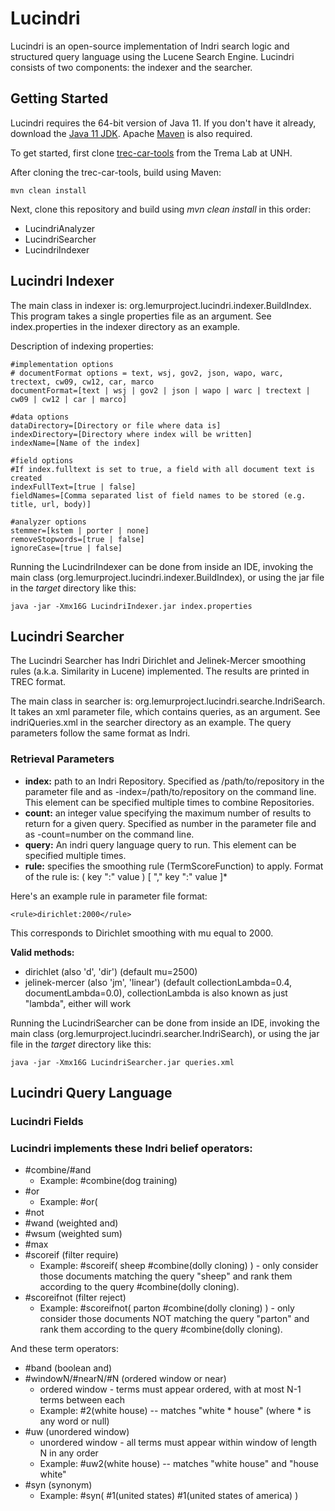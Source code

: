Lucindri
========

Lucindri is an open-source implementation of Indri search logic and structured query language using the Lucene Search Engine.  Lucindri consists of two components: the indexer and the searcher.

## Getting Started
Lucindri requires the 64-bit version of Java 11.  If you don't have it already, download the [Java 11 JDK](https://www.oracle.com/technetwork/java/javase/downloads/jdk11-downloads-5066655.html). Apache [Maven](https://maven.apache.org/download.cgi) is also required.

To get started, first clone [trec-car-tools](https://github.com/TREMA-UNH/trec-car-tools-java) from the Trema Lab at UNH.  

After cloning the trec-car-tools, build using Maven:
```
mvn clean install
```
Next, clone this repository and build using *mvn clean install* in this order:
+ LucindriAnalyzer
+ LucindriSearcher
+ LucindriIndexer


## Lucindri Indexer
The main class in indexer is: org.lemurproject.lucindri.indexer.BuildIndex.  This program takes a single properties file as an argument.  See index.properties in the indexer directory as an example.

Description of indexing properties:
```
#implementation options
# documentFormat options = text, wsj, gov2, json, wapo, warc, trectext, cw09, cw12, car, marco
documentFormat=[text | wsj | gov2 | json | wapo | warc | trectext | cw09 | cw12 | car | marco]

#data options
dataDirectory=[Directory or file where data is] 
indexDirectory=[Directory where index will be written]
indexName=[Name of the index]

#field options
#If index.fulltext is set to true, a field with all document text is created
indexFullText=[true | false]
fieldNames=[Comma separated list of field names to be stored (e.g. title, url, body)]

#analyzer options
stemmer=[kstem | porter | none]
removeStopwords=[true | false]
ignoreCase=[true | false]
```

Running the LucindriIndexer can be done from inside an IDE, invoking the main class (org.lemurproject.lucindri.indexer.BuildIndex), or using the jar file in the *target* directory like this:
```
java -jar -Xmx16G LucindriIndexer.jar index.properties
```

## Lucindri Searcher
The Lucindri Searcher has Indri Dirichlet and Jelinek-Mercer smoothing rules (a.k.a. Similarity in Lucene) implemented.  The results are printed in TREC format.

The main class in searcher is: org.lemurproject.lucindri.searche.IndriSearch.  It takes an xml parameter file, which contains queries, as an argument.  See indriQueries.xml in the searcher directory as an example.  The query parameters follow the same format as Indri.  

### Retrieval Parameters
+ **index:** path to an Indri Repository. Specified as <index>/path/to/repository</index> in the parameter file and as -index=/path/to/repository on the command line. This element can be specified multiple times to combine Repositories.
+ **count:** an integer value specifying the maximum number of results to return for a given query. Specified as <count>number</count> in the parameter file and as -count=number on the command line.
+ **query:** An indri query language query to run. This element can be specified multiple times.
+ **rule:** specifies the smoothing rule (TermScoreFunction) to apply. Format of the rule is: ( key ":" value ) [ "," key ":" value ]*

Here's an example rule  in parameter file format:
```
<rule>dirichlet:2000</rule>
```

This corresponds to Dirichlet smoothing with mu equal to 2000.

**Valid methods:**
+ dirichlet
(also 'd', 'dir') (default mu=2500)
+ jelinek-mercer
(also 'jm', 'linear') (default collectionLambda=0.4, documentLambda=0.0), collectionLambda is also known as just "lambda", either will work

Running the LucindriSearcher can be done from inside an IDE, invoking the main class (org.lemurproject.lucindri.searcher.IndriSearch), or using the jar file in the *target* directory like this:
```
java -jar -Xmx16G LucindriSearcher.jar queries.xml
```

## Lucindri Query Language

### Lucindri Fields

### Lucindri implements these Indri belief operators:
+ #combine/#and
  + Example: #combine(dog training)
+ #or
  + Example: #or(
+ #not
+ #wand (weighted and)
+ #wsum (weighted sum)
+ #max
+ #scoreif (filter require)
  + Example: #scoreif( sheep #combine(dolly cloning) ) - only consider those documents matching the query "sheep" and rank them according to the query #combine(dolly cloning).
+ #scoreifnot (filter reject)
  + Example: #scoreifnot( parton #combine(dolly cloning) ) - only consider those documents NOT matching the query "parton" and rank them according to the query #combine(dolly cloning).

And these term operators:
+ #band (boolean and)
+ #windowN/#nearN/#N (ordered window or near)
  + ordered window - terms must appear ordered, with at most N-1 terms between each
  + Example: #2(white house) -- matches "white * house" (where * is any word or null)
+ #uw (unordered window)
  + unordered window - all terms must appear within window of length N in any order
  + Example: #uw2(white house) -- matches "white house" and "house white"
+ #syn (synonym)
  + Example: #syn( #1(united states) #1(united states of america) )
